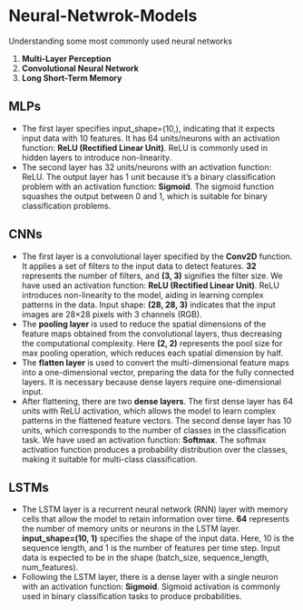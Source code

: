 # Neural-Netwrok-Models
Understanding some most commonly used neural networks
1. **Multi-Layer Perception**
2. **Convolutional Neural Network**
3. **Long Short-Term Memory**

## MLPs
- The first layer specifies input_shape=(10,), indicating that it expects input data with 10 features. It has 64 units/neurons with an activation function: **ReLU (Rectified Linear Unit)**. ReLU is commonly used in hidden layers to introduce non-linearity.
- The second layer has 32 units/neurons with an activation function: ReLU. The output layer has 1 unit because it’s a binary classification problem with an activation function: **Sigmoid**. The sigmoid function squashes the output between 0 and 1, which is suitable for binary classification problems.

## CNNs
- The first layer is a convolutional layer specified by the **Conv2D** function. It applies a set of filters to the input data to detect features. **32** represents the number of filters, and **(3, 3)** signifies the filter size. We have used an activation function: **ReLU (Rectified Linear Unit)**. ReLU introduces non-linearity to the model, aiding in learning complex patterns in the data. Input shape: **(28, 28, 3)** indicates that the input images are 28×28 pixels with 3 channels (RGB).
- The **pooling layer** is used to reduce the spatial dimensions of the feature maps obtained from the convolutional layers, thus decreasing the computational complexity. Here **(2, 2)** represents the pool size for max pooling operation, which reduces each spatial dimension by half.
- The **flatten layer** is used to convert the multi-dimensional feature maps into a one-dimensional vector, preparing the data for the fully connected layers. It is necessary because dense layers require one-dimensional input.
- After flattening, there are two **dense layers**. The first dense layer has 64 units with ReLU activation, which allows the model to learn complex patterns in the flattened feature vectors. The second dense layer has 10 units, which corresponds to the number of classes in the classification task. We have used an activation function: **Softmax**. The softmax activation function produces a probability distribution over the classes, making it suitable for multi-class classification.

## LSTMs
- The LSTM layer is a recurrent neural network (RNN) layer with memory cells that allow the model to retain information over time. **64** represents the number of memory units or neurons in the LSTM layer. **input_shape=(10, 1)** specifies the shape of the input data. Here, 10 is the sequence length, and 1 is the number of features per time step. Input data is expected to be in the shape (batch_size, sequence_length, num_features).
- Following the LSTM layer, there is a dense layer with a single neuron with an activation function: **Sigmoid**. Sigmoid activation is commonly used in binary classification tasks to produce probabilities.
